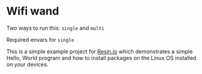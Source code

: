 # Wifi wand

Two ways to run this: `single` and `multi`

Required envars for `single`

This is a simple example project for [Resin.io](http://resin.io) which demonstrates a simple Hello, World program and how to install packages on the Linux OS installed on your devices.
